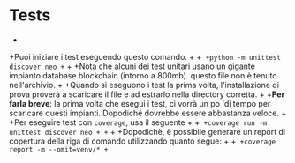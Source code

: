 # Tests
+
+Puoi iniziare i test eseguendo questo comando.
+
+```
+python -m unittest discover neo
+```
+
+Nota che alcuni dei test unitari usano un gigante impianto database blockchain (intorno a 800mb). questo file non è tenuto nell'archivio.
+
+Quando si eseguono i test la prima volta, l'installazione di prova proverà a scaricare il file e ad estrarlo nella directory corretta.
+
+**Per farla breve**: la prima volta che esegui i test, ci vorrà un po 'di tempo per scaricare questi impianti. Dopodiché dovrebbe essere abbastanza veloce.
+
+Per eseguire test con `coverage`, usa il seguente
+
+```
+coverage run -m unittest discover neo
+
+```
+
+Dopodichè, è possibile generare un report di copertura della riga di comando utilizzando quanto segue:
+
+```
+coverage report -m --omit=venv/*
+```
